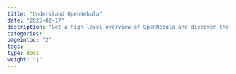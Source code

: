 ```yaml
---
title: "Understand OpenNebula"
date: "2025-02-17"
description: "Get a high-level overview of OpenNebula and discover the essential steps for designing and deploying your own cloud infrastructure"
categories:
pageintoc: "2"
tags:
type: docs
weight: "1"
---
```


<a id="understand-opennebula"></a>

<!--# Understand OpenNebula -->
